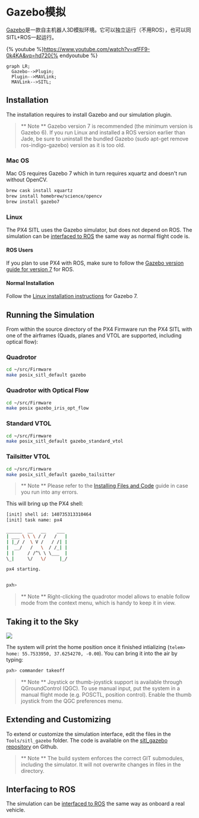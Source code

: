# Gazebo模拟

[Gazebo](http://gazebosim.org)是一款自主机器人3D模拟环境。它可以独立运行（不用ROS），也可以同SITL+ROS一起运行。

{% youtube %}https://www.youtube.com/watch?v=qfFF9-0k4KA&vq=hd720{% endyoutube %}

```mermaid
graph LR;
  Gazebo-->Plugin;
  Plugin-->MAVLink;
  MAVLink-->SITL;
```

## Installation

The installation requires to install Gazebo and our simulation plugin.

> ** Note ** Gazebo version 7 is recommended (the minimum version is Gazebo 6). If you run Linux and installed a ROS version earlier than Jade, be sure to uninstall the bundled Gazebo (sudo apt-get remove ros-indigo-gazebo) version as it is too old.

### Mac OS

Mac OS requires Gazebo 7 which in turn requires xquartz and doesn't run without OpenCV.

```sh
brew cask install xquartz
brew install homebrew/science/opencv
brew install gazebo7
```

### Linux

The PX4 SITL uses the Gazebo simulator, but does not depend on ROS. The simulation can be [interfaced to ROS](simulation-ros-interface.md) the same way as normal flight code is.

#### ROS Users

If you plan to use PX4 with ROS, make sure to follow the [Gazebo version guide for version 7](http://gazebosim.org/tutorials?tut=ros_wrapper_versions#Gazebo7.xseries) for ROS.

#### Normal Installation

Follow the [Linux installation instructions](http://gazebosim.org/tutorials?tut=install_ubuntu&ver=7.0&cat=install) for Gazebo 7.

## Running the Simulation

From within the source directory of the PX4 Firmware run the PX4 SITL with one of the airframes (Quads, planes and VTOL are supported, including optical flow):

### Quadrotor

```sh
cd ~/src/Firmware
make posix_sitl_default gazebo
```

### Quadrotor with Optical Flow

```sh
cd ~/src/Firmware
make posix gazebo_iris_opt_flow
```

### Standard VTOL

```sh
cd ~/src/Firmware
make posix_sitl_default gazebo_standard_vtol
```

### Tailsitter VTOL

```sh
cd ~/src/Firmware
make posix_sitl_default gazebo_tailsitter
```

> ** Note ** Please refer to the [Installing Files and Code](http://dev.px4.io/starting-installing-mac.html) guide in case you run into any errors.

This will bring up the PX4 shell:

```sh
[init] shell id: 140735313310464
[init] task name: px4

______  __   __    ___
| ___ \ \ \ / /   /   |
| |_/ /  \ V /   / /| |
|  __/   /   \  / /_| |
| |     / /^\ \ \___  |
\_|     \/   \/     |_/

px4 starting.


pxh>
```

> ** Note ** Right-clicking the quadrotor model allows to enable follow mode from the context menu, which is handy to keep it in view.

## Taking it to the Sky

![](images/sim/gazebo.png)

The system will print the home position once it finished intializing (`telem> home: 55.7533950, 37.6254270, -0.00`). You can bring it into the air by typing:

```sh
pxh> commander takeoff
```

> ** Note ** Joystick or thumb-joystick support is available through QGroundControl (QGC). To use manual input, put the system in a manual flight mode (e.g. POSCTL, position control). Enable the thumb joystick from the QGC preferences menu.

## Extending and Customizing

To extend or customize the simulation interface, edit the files in the `Tools/sitl_gazebo` folder. The code is available on the [sitl_gazebo repository](https://github.com/px4/sitl_gazebo) on Github.

> ** Note ** The build system enforces the correct GIT submodules, including the simulator. It will not overwrite changes in files in the directory.

## Interfacing to ROS

The simulation can be [interfaced to ROS](simulation-ros-interface.md) the same way as onboard a real vehicle.
